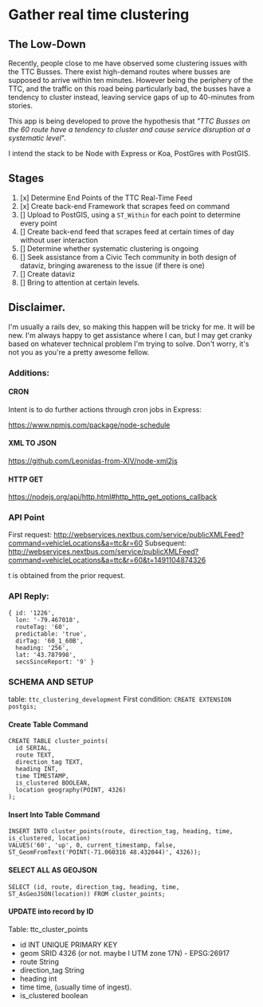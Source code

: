 # Gather real time clustering

## The Low-Down

Recently, people close to me have observed some clustering issues with the TTC Busses. There exist high-demand routes where busses are supposed to arrive within ten minutes. However being the periphery of the TTC, and the traffic on this road being particularly bad, the busses have a tendency to cluster instead, leaving service gaps of up to 40-minutes from stories. 

This app is being developed to prove the hypothesis that _"TTC Busses on the 60 route have a tendency to cluster and cause service disruption at a systematic level_". 

I intend the stack to be Node with Express or Koa, PostGres with PostGIS. 

## Stages

1. [x] Determine End Points of the TTC Real-Time Feed
2. [x] Create back-end Framework that scrapes feed on command
3. [] Upload to PostGIS, using a `ST_Within` for each point to determine every point
4. [] Create back-end feed that scrapes feed at certain times of day without user interaction
5. [] Determine whether systematic clustering is ongoing
6. [] Seek assistance from a Civic Tech community in both design of dataviz, bringing awareness to the issue (if there is one)
7. [] Create dataviz
8. [] Bring to attention at certain levels. 

## Disclaimer. 

I'm usually a rails dev, so making this happen will be tricky for me. It will be new. I'm always happy to get assistance where I can, but I may get cranky based on whatever technical problem I'm trying to solve. Don't worry, it's not you as you're a pretty awesome fellow.



### Additions:


#### CRON
Intent is to do further actions through cron jobs in Express:

https://www.npmjs.com/package/node-schedule

#### XML TO JSON

https://github.com/Leonidas-from-XIV/node-xml2js

#### HTTP GET

https://nodejs.org/api/http.html#http_http_get_options_callback





### API Point

First request: http://webservices.nextbus.com/service/publicXMLFeed?command=vehicleLocations&a=ttc&r=60
Subsequent: http://webservices.nextbus.com/service/publicXMLFeed?command=vehicleLocations&a=ttc&r=60&t=1491104874326

t is obtained from the prior request. 

### API Reply:

```
{ id: '1226',
  lon: '-79.467018',
  routeTag: '60',
  predictable: 'true',
  dirTag: '60_1_60B',
  heading: '256',
  lat: '43.787998',
  secsSinceReport: '9' }
```

### SCHEMA AND SETUP

table: `ttc_clustering_development`
First condition: `CREATE EXTENSION postgis;`


#### Create Table Command
```
CREATE TABLE cluster_points(
  id SERIAL,
  route TEXT,
  direction_tag TEXT,
  heading INT,
  time TIMESTAMP,
  is_clustered BOOLEAN,
  location geography(POINT, 4326)
);
```

#### Insert Into Table Command
```
INSERT INTO cluster_points(route, direction_tag, heading, time, is_clustered, location)
VALUES('60', 'up', 0, current_timestamp, false, ST_GeomFromText('POINT(-71.060316 48.432044)', 4326));
```

#### SELECT ALL AS GEOJSON
```
SELECT (id, route, direction_tag, heading, time, ST_AsGeoJSON(location)) FROM cluster_points;
```
#### UPDATE into record by ID


Table: ttc_cluster_points

- id INT UNIQUE PRIMARY KEY
- geom SRID 4326 (or not. maybe I UTM zone 17N) - EPSG:26917
- route String
- direction_tag String
- heading int
- time time, (usually time of ingest). 
- is_clustered boolean